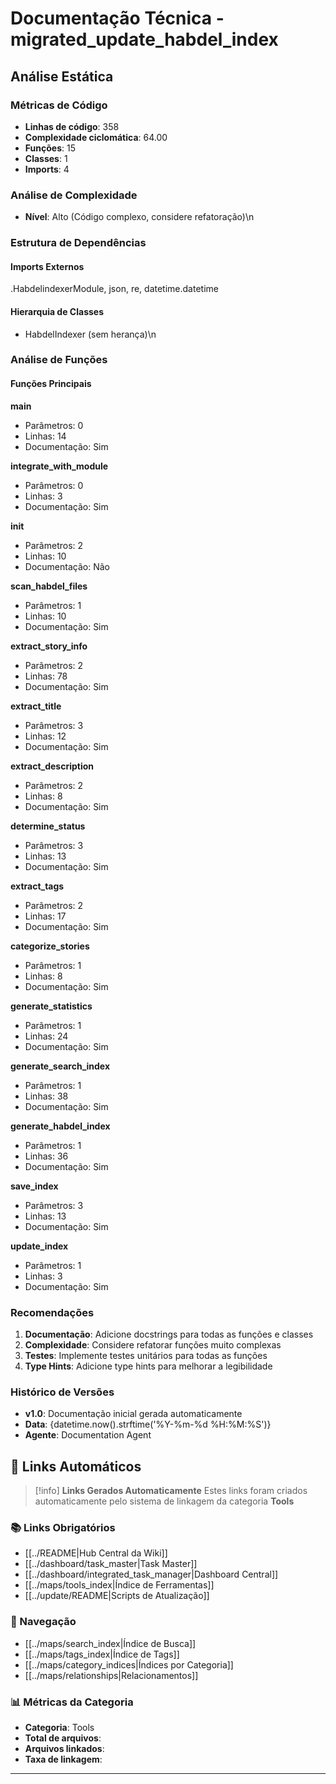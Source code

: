 # Documentação Técnica - migrated_update_habdel_index

## Análise Estática

### Métricas de Código
- **Linhas de código**: 358
- **Complexidade ciclomática**: 64.00
- **Funções**: 15
- **Classes**: 1
- **Imports**: 4

### Análise de Complexidade
- **Nível**: Alto (Código complexo, considere refatoração)\n
### Estrutura de Dependências

#### Imports Externos
.HabdelindexerModule, json, re, datetime.datetime

#### Hierarquia de Classes
- HabdelIndexer (sem herança)\n
### Análise de Funções

#### Funções Principais
**main**
- Parâmetros: 0
- Linhas: 14
- Documentação: Sim

**integrate_with_module**
- Parâmetros: 0
- Linhas: 3
- Documentação: Sim

**__init__**
- Parâmetros: 2
- Linhas: 10
- Documentação: Não

**scan_habdel_files**
- Parâmetros: 1
- Linhas: 10
- Documentação: Sim

**extract_story_info**
- Parâmetros: 2
- Linhas: 78
- Documentação: Sim

**extract_title**
- Parâmetros: 3
- Linhas: 12
- Documentação: Sim

**extract_description**
- Parâmetros: 2
- Linhas: 8
- Documentação: Sim

**determine_status**
- Parâmetros: 3
- Linhas: 13
- Documentação: Sim

**extract_tags**
- Parâmetros: 2
- Linhas: 17
- Documentação: Sim

**categorize_stories**
- Parâmetros: 1
- Linhas: 8
- Documentação: Sim

**generate_statistics**
- Parâmetros: 1
- Linhas: 24
- Documentação: Sim

**generate_search_index**
- Parâmetros: 1
- Linhas: 38
- Documentação: Sim

**generate_habdel_index**
- Parâmetros: 1
- Linhas: 36
- Documentação: Sim

**save_index**
- Parâmetros: 3
- Linhas: 13
- Documentação: Sim

**update_index**
- Parâmetros: 1
- Linhas: 3
- Documentação: Sim

### Recomendações

1. **Documentação**: Adicione docstrings para todas as funções e classes
2. **Complexidade**: Considere refatorar funções muito complexas
3. **Testes**: Implemente testes unitários para todas as funções
4. **Type Hints**: Adicione type hints para melhorar a legibilidade

### Histórico de Versões

- **v1.0**: Documentação inicial gerada automaticamente
- **Data**: {datetime.now().strftime('%Y-%m-%d %H:%M:%S')}
- **Agente**: Documentation Agent


## 🔗 **Links Automáticos**

> [!info] **Links Gerados Automaticamente**
> Estes links foram criados automaticamente pelo sistema de linkagem da categoria **Tools**

### **📚 Links Obrigatórios**
- [[../README|Hub Central da Wiki]]
- [[../dashboard/task_master|Task Master]]
- [[../dashboard/integrated_task_manager|Dashboard Central]]
- [[../maps/tools_index|Índice de Ferramentas]]
- [[../update/README|Scripts de Atualização]]

### **🧭 Navegação**
- [[../maps/search_index|Índice de Busca]]
- [[../maps/tags_index|Índice de Tags]]
- [[../maps/category_indices|Índices por Categoria]]
- [[../maps/relationships|Relacionamentos]]

### **📊 Métricas da Categoria**
- **Categoria**: Tools
- **Total de arquivos**: <!-- Contador automático -->
- **Arquivos linkados**: <!-- Contador automático -->
- **Taxa de linkagem**: <!-- Percentual automático -->

---

